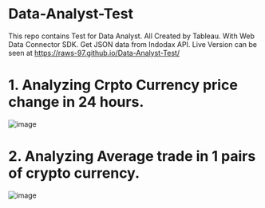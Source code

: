 # Data-Analyst-Test
This repo contains Test for Data Analyst.
All Created by Tableau. With Web Data Connector SDK. Get JSON data from Indodax API.
Live Version can be seen at https://raws-97.github.io/Data-Analyst-Test/

# 1. Analyzing Crpto Currency price change in 24 hours.

  ![image](https://user-images.githubusercontent.com/63767222/80909469-e4949980-8d52-11ea-83f1-94bf8693348d.png)

# 2. Analyzing Average trade in 1 pairs of crypto currency.
  ![image](https://user-images.githubusercontent.com/63767222/80909506-21f92700-8d53-11ea-82f0-3255830b0719.png)

  
